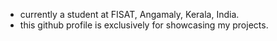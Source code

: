 - currently a student at FISAT, Angamaly, Kerala, India.
- this github profile is exclusively for showcasing my projects.

